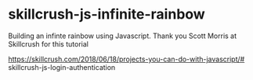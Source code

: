 # skillcrush-js-infinite-rainbow


Building an infinte rainbow using Javascript. Thank you Scott Morris at Skillcrush for this tutorial

https://skillcrush.com/2018/06/18/projects-you-can-do-with-javascript/# skillcrush-js-login-authentication
